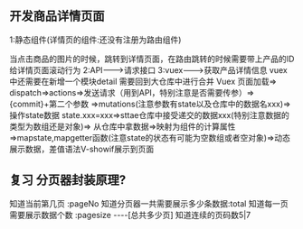 ## 开发商品详情页面

1:静态组件(详情页的组件:还没有注册为路由组件)

当点击商品的图片的时候，跳转到详情页面，在路由跳转的时候需要带上产品的ID给详情页面滚动行为
2:API--->请求接口
3:vuex--->获取产品详情信息
vuex中还需要在新增一个模块detail
需要回到大仓库中进行合并
Vuex
页面加载=> dispatch=>actions=>发送请求（用到API，特别注意是否需要传参）=>{commit}+第二个参数 =>mutations(注意参数有state以及仓库中的数据名xxx)=>操作state数据 state.xxx=xxx=>sttae仓库中接受递交的数据xxx(特别注意数据的类型为数组还是对象)=> 从仓库中拿数据=>映射为组件的计算属性=>mapstate,mapgetter函数(注意state的状态有可能为空数组或者空对象)=>动态展示数据，差值语法V-showif展示到页面

## 复习 分页器封装原理?
知道当前第几页 :pageNo
知道分页器一共需要展示多少条数据:total
知道每一页需要展示数据个数 :pagesize ----[总共多少页]
知道连续的页码数5|7 
